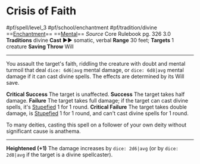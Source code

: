 # Crisis of Faith
#pf/spell/level_3 #pf/school/enchantment #pf/tradition/divine
==[Enchantment](../../../Traits/Enchantment.md)== ==[Mental](../../../Traits/Mental.md)==
*Source* Core Rulebook pg. 326 3.0
**Traditions** divine
**Cast** ►► somatic, verbal
**Range** 30 feet; **Targets** 1 creature
**Saving Throw** Will

---
You assault the target's faith, riddling the creature with doubt and mental turmoil that deal `dice: 6d6|avg` mental damage, or `dice: 6d8|avg` mental damage if it can cast divine spells. The effects are determined by its Will save.

**Critical Success** The target is unaffected.
**Success** The target takes half damage.
**Failure** The target takes full damage; if the target can cast divine spells, it's [Stupefied](../../../Conditions/Stupefied.md) 1 for 1 round.
**Critical Failure** The target takes double damage, is [Stupefied](../../../Conditions/Stupefied.md) 1 for 1 round, and can't cast divine spells for 1 round.

To many deities, casting this spell on a follower of your own deity without significant cause is anathema.

<hr>

**Heightened (+1)** The damage increases by `dice: 2d6|avg` (or by `dice: 2d8|avg` if the target is a divine spellcaster).
